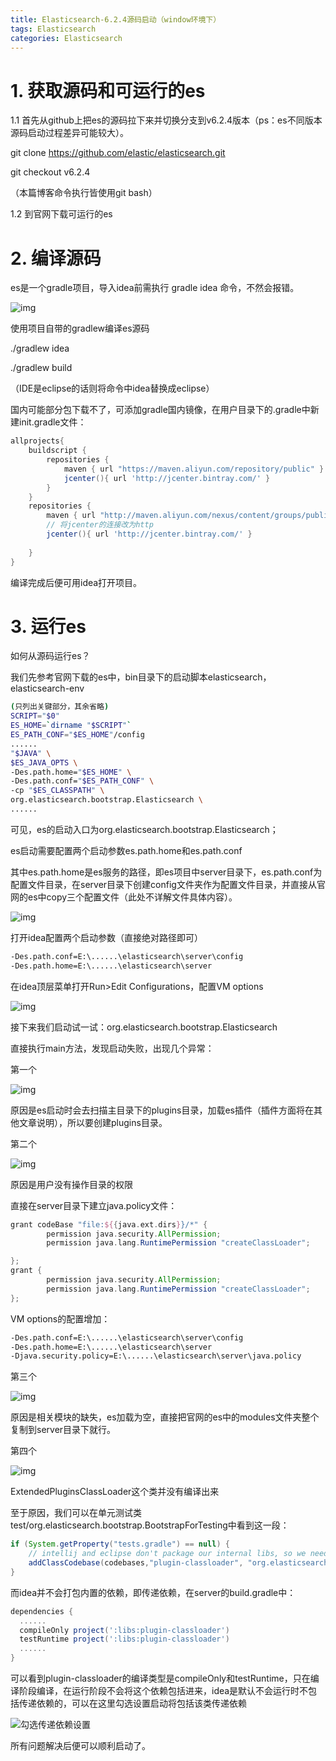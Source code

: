 ```yaml
---
title: Elasticsearch-6.2.4源码启动（window环境下）
tags: Elasticsearch
categories: Elasticsearch
---
```


# 1. 获取源码和可运行的es

1.1 首先从github上把es的源码拉下来并切换分支到v6.2.4版本（ps：es不同版本源码启动过程差异可能较大）。

git clone https://github.com/elastic/elasticsearch.git

git checkout v6.2.4

（本篇博客命令执行皆使用git bash）

1.2 到官网下载可运行的es

# 2. 编译源码

es是一个gradle项目，导入idea前需执行 gradle idea 命令，不然会报错。

![img](https://wziyang.github.io/images/源码启动/gradle_idea报错.PNG)

使用项目自带的gradlew编译es源码

./gradlew idea

./gradlew build

（IDE是eclipse的话则将命令中idea替换成eclipse）

国内可能部分包下载不了，可添加gradle国内镜像，在用户目录下的.gradle中新建init.gradle文件：

```groovy
allprojects{
	buildscript {
        repositories {
            maven { url "https://maven.aliyun.com/repository/public" }
			jcenter(){ url 'http://jcenter.bintray.com/' }
        }
    }
    repositories {
		maven { url "http://maven.aliyun.com/nexus/content/groups/public/" }
		// 将jcenter的连接改为http
		jcenter(){ url 'http://jcenter.bintray.com/' }
		
    }
}
```

编译完成后便可用idea打开项目。

# 3. 运行es

如何从源码运行es？

我们先参考官网下载的es中，bin目录下的启动脚本elasticsearch，elasticsearch-env

```bash
(只列出关键部分，其余省略)
SCRIPT="$0"
ES_HOME=`dirname "$SCRIPT"`
ES_PATH_CONF="$ES_HOME"/config
......
"$JAVA" \
$ES_JAVA_OPTS \
-Des.path.home="$ES_HOME" \
-Des.path.conf="$ES_PATH_CONF" \
-cp "$ES_CLASSPATH" \
org.elasticsearch.bootstrap.Elasticsearch \
......
```

可见，es的启动入口为org.elasticsearch.bootstrap.Elasticsearch；

es启动需要配置两个启动参数es.path.home和es.path.conf

其中es.path.home是es服务的路径，即es项目中server目录下，es.path.conf为配置文件目录，在server目录下创建config文件夹作为配置文件目录，并直接从官网的es中copy三个配置文件（此处不详解文件具体内容）。

![img](https://wziyang.github.io/images/源码启动/config目录下文件.PNG)

打开idea配置两个启动参数（直接绝对路径即可）

```bash
-Des.path.conf=E:\......\elasticsearch\server\config
-Des.path.home=E:\......\elasticsearch\server
```

在idea顶层菜单打开Run>Edit Configurations，配置VM options

![img](https://wziyang.github.io/images/源码启动/配置路径.png)

接下来我们启动试一试：org.elasticsearch.bootstrap.Elasticsearch

直接执行main方法，发现启动失败，出现几个异常：

第一个

![img](https://wziyang.github.io/images/源码启动/没有plugin目录.PNG)

原因是es启动时会去扫描主目录下的plugins目录，加载es插件（插件方面将在其他文章说明），所以要创建plugins目录。

第二个

![img](https://wziyang.github.io/images/源码启动/权限问题.PNG)

原因是用户没有操作目录的权限

直接在server目录下建立java.policy文件：

```groovy
grant codeBase "file:${{java.ext.dirs}}/*" {
        permission java.security.AllPermission;
        permission java.lang.RuntimePermission "createClassLoader";

};
grant {
        permission java.security.AllPermission;
        permission java.lang.RuntimePermission "createClassLoader";
};
```

VM options的配置增加：

```bash
-Des.path.conf=E:\......\elasticsearch\server\config
-Des.path.home=E:\......\elasticsearch\server
-Djava.security.policy=E:\......\elasticsearch\server\java.policy
```

第三个

![img](https://wziyang.github.io/images/源码启动/module缺失.PNG)

原因是相关模块的缺失，es加载为空，直接把官网的es中的modules文件夹整个复制到server目录下就行。

第四个

![img](https://wziyang.github.io/images/源码启动/类没有.PNG)

ExtendedPluginsClassLoader这个类并没有编译出来

至于原因，我们可以在单元测试类test/org.elasticsearch.bootstrap.BootstrapForTesting中看到这一段：

```java
if (System.getProperty("tests.gradle") == null) {
	// intellij and eclipse don't package our internal libs, so we need to set the codebases for them manually
	addClassCodebase(codebases,"plugin-classloader", "org.elasticsearch.plugins.ExtendedPluginsClassLoader");
}
```

 而idea并不会打包内置的依赖，即传递依赖，在server的build.gradle中：

```groovy
dependencies {
  ......
  compileOnly project(':libs:plugin-classloader')
  testRuntime project(':libs:plugin-classloader')
  ......
}
```

可以看到plugin-classloader的编译类型是compileOnly和testRuntime，只在编译阶段编译，在运行阶段不会将这个依赖包括进来，idea是默认不会运行时不包括传递依赖的，可以在这里勾选设置启动将包括该类传递依赖

![勾选传递依赖设置](https://wziyang.github.io/images/源码启动/勾选传递依赖设置.png)

所有问题解决后便可以顺利启动了。
